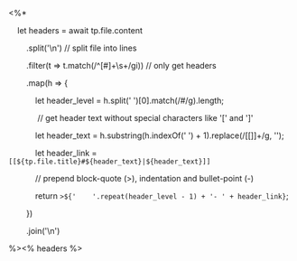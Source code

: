<%*

    let headers = await tp.file.content

        .split('\n') // split file into lines

        .filter(t => t.match(/^[#]+\s+/gi)) // only get headers

        .map(h => {

            let header_level = h.split(' ')[0].match(/#/g).length;

             // get header text without special characters like '[' and ']'

            let header_text = h.substring(h.indexOf(' ') + 1).replace(/[\[\]]+/g, '');

            let header_link = `[[${tp.file.title}#${header_text}|${header_text}]]`

  

            // prepend block-quote (>), indentation and bullet-point (-)

            return `>${'    '.repeat(header_level - 1) + '- ' + header_link}`;

        })

        .join('\n')

%><% headers %>